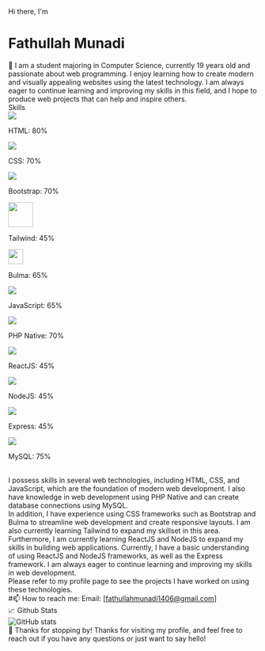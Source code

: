 Hi there, I'm <h1>Fathullah Munadi</h1> 👋
    I am a student majoring in Computer Science, currently 19 years old and passionate about web programming. I enjoy learning how to create modern and visually appealing websites using the latest technology. I am always eager to continue learning and improving my skills in this field, and I hope to produce web projects that can help and inspire others.<br>
    Skills<br>
        <div>
      <img src="https://img.icons8.com/color/48/000000/html-5.png"/>
      <p>HTML: 80%</p>
    </div>
    <div>
      <img src="https://img.icons8.com/color/48/000000/css3.png"/>
      <p>CSS: 70%</p>
    </div>
    <div>
      <img src="https://img.icons8.com/color/48/000000/bootstrap.png"/>
      <p>Bootstrap: 70%</p>
    </div>
    <div>
        <img src="https://cdn.icon-icons.com/icons2/2107/PNG/512/file_type_tailwind_icon_130128.png" width="50"/>
        <p>Tailwind: 45%</p>
      </div>
    <div>
      <img src="https://bulma.io/assets/Bulma%20Icon.png" width="30"/>
      <p>Bulma: 65%</p>
    </div>
    <div>
      <img src="https://img.icons8.com/color/48/000000/javascript.png"/>
      <p>JavaScript: 65%</p>
    </div>
    <div>
      <img src="https://img.icons8.com/officel/48/000000/php-logo.png"/>
      <p>PHP Native: 70%</p>
    </div>
    <div>
      <img src="https://img.icons8.com/officel/48/000000/react.png"/>
      <p>ReactJS: 45%</p>
    </div>
    <div>
      <img src="https://img.icons8.com/color/48/000000/nodejs.png"/>
      <p>NodeJS: 45%</p>
    </div>
    <div>
      <img src="https://img.icons8.com/color/48/000000/express.png"/>
      <p>Express: 45%</p>
    </div>
    <div>
      <img src="https://img.icons8.com/color/48/000000/mysql-logo.png"/>
      <p>MySQL: 75%</p>
    </div>
    <br>
    I possess skills in several web technologies, including HTML, CSS, and JavaScript, which are the foundation of modern web development. I also have knowledge in web development using PHP Native and can create database connections using MySQL.<br>
    In addition, I have experience using CSS frameworks such as Bootstrap and Bulma to streamline web development and create responsive layouts. I am also currently learning Tailwind to expand my skillset in this area.<br>
    Furthermore, I am currently learning ReactJS and NodeJS to expand my skills in building web applications. Currently, I have a basic understanding of using ReactJS and NodeJS frameworks, as well as the Express framework. I am always eager to continue learning and improving my skills in web development.<br>
    Please refer to my profile page to see the projects I have worked on using these technologies.<br>
    #📫 How to reach me:
    Email: [fathullahmunadi1406@gmail.com]<br>
    📈 Github Stats<br>
    ![GitHub stats](https://github-readme-stats.vercel.app/api?username=munadi1406&show_icons=true&theme=radical)<br>
    🎉 Thanks for stopping by!
    Thanks for visiting my profile, and feel free to reach out if you have any questions or just want to say hello!
